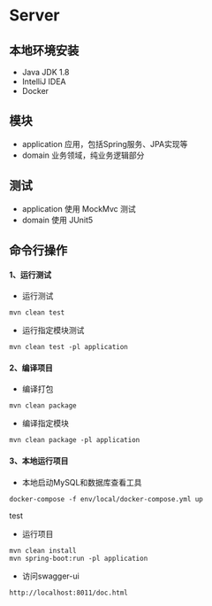 # Server

## 本地环境安装

- Java JDK 1.8
- IntelliJ IDEA
- Docker

## 模块

- application 应用，包括Spring服务、JPA实现等
- domain 业务领域，纯业务逻辑部分

## 测试

- application 使用 MockMvc 测试
- domain 使用 JUnit5

## 命令行操作

#### 1、运行测试

* 运行测试

```shell
mvn clean test
```

* 运行指定模块测试

```shell
mvn clean test -pl application
```

#### 2、编译项目

* 编译打包

```shell
mvn clean package
```

* 编译指定模块

```shell
mvn clean package -pl application
```

#### 3、本地运行项目

* 本地启动MySQL和数据库查看工具

```shell
docker-compose -f env/local/docker-compose.yml up
```

test

* 运行项目

```shell
mvn clean install
mvn spring-boot:run -pl application
 ```

* 访问swagger-ui

```shell
http://localhost:8011/doc.html
```

